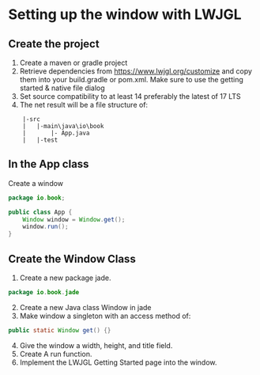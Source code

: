 # Setting up the window with LWJGL

## Create the project
1. Create a maven or gradle project
2. Retrieve dependencies from https://www.lwjgl.org/customize and 
copy them into your build.gradle or pom.xml.
    Make sure to use the getting started & native file dialog
3. Set source compatibility to at least 14 preferably the latest of 17 LTS 
4. The net result will be a file structure of:
```
    |-src
    |   |-main\java\io\book
    |       |- App.java
    |   |-test
```
## In the App class
Create a window
```java
package io.book;

public class App {
    Window window = Window.get();
    window.run();
}
```

## Create the Window Class
1. Create a new package jade.
``` java 
package io.book.jade 
```
2. Create a new Java class Window in jade
3. Make window a singleton with an access method of:
```java
public static Window get() {}
```
4. Give the window a width, height, and title field.
5. Create A run function.
6. Implement the LWJGL Getting Started page into the window. 